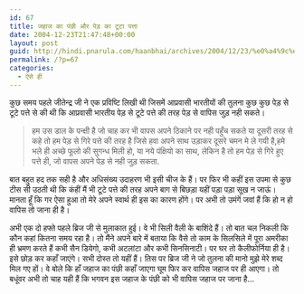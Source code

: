 ```yaml
---
id: 67
title: जहाज का पंछी और पेड़ का टूटा पत्ता
date: 2004-12-23T21:47:48+00:00
layout: post
guid: http://hindi.pnarula.com/haanbhai/archives/2004/12/23/%e0%a4%9c%e0%a4%b9%e0%a4%be%e0%a4%9c-%e0%a4%95%e0%a4%be-%e0%a4%aa%e0%a4%82%e0%a4%9b%e0%a5%80-%e0%a4%94%e0%a4%b0-%e0%a4%aa%e0%a5%87%e0%a4%a1%e0%a4%bc-%e0%a4%95%e0%a4%be-%e0%a4%9f%e0%a5%82%e0%a4%9f%e0%a/
permalink: /?p=67
categories:
  - ऐसे ही
---
```

कुछ समय पहले जीतेन्द्र जी ने एक प्रविष्टि लिखी थी जिसमें आप्रवासी भारतीयों की तुलना कुछ कुछ पेड़ से टूटे पत्ते से की थी कि आप्रवासी भारतीय पेड़ से टूटे पत्ते की तरह पेड़ से वापिस जुड़ नही सकते।

> हम उस डाल के पन्क्षी है जो चाह कर भी वापस अपने ठिकाने पर नही पहुँच सकते या दूसरी तरह से कहे तो हम पेड़ से गिरे पत्ते की तरह है जिसे हवा अपने साथ उड़ाकर दूसरे चमन मे ले गयी है,हमे भले ही अच्छे फूलो की सुगन्ध मिली हो, या नये पंक्षियो का साथ, लेकिन है तो हम पेड़ से गिरे हुए पत्ते ही, जो वापस अपने पेड़ से नही जुड़ सकता. 

बात बहुत हद तक सही है और अधिसंख्य उदाहरण भी इसी चीज के हैं। पर फिर भी कहीं इस उपमा से कुछ टीस सी उठती थी कि कंहीं मैं भी टूटे पत्ते की तरह अपने बाग से बिछड़ा यहीं पड़ा पड़ा सूख न जाऊं। मानता हूँ कि गर ऐसा हुआ तो मेरे अपने स्वार्थ ही इस का कारण होंगे। पर अभी तो उमंगें जवां हैं कि हो न हो वापिस तो जाना ही है। <!--more-->

अभी एक दो हफ्ते पहले ब्रिज जी से मुलाकात हुई। वे भी सिली वैली के बाशिंदे हैं। तो बात चल निकली कि कौन कहां कितना समय रहा है। तो मैंने अपने बारे में बताया कि वैसे तो काम के सिलसिले में पूरा अमरीका ही भ्रमण करते हैं कभी सैन डियेगो, कभी अटलांटा और कभी सिनसिनाटी। पर घर तो कैलीफोर्निया ही है। इसे छोड़ कर कहाँ जाएंगे। सभी दोस्त तो यहीं हैं। तिस पर ब्रिज जी ने जो तुलना की मानो मुझे मेरे शब्द मिल गए हों। वे बोले कि हाँ जहाज का पंछी कहाँ जाएगा घूम फिर कर वापिस जहाज पर ही आएगा। तो बधूंवर अभी तो चाह यही हैं कि भगवन इस जहाज के पंछी को भी वापिस जहाज पर जाना है&#8230;
